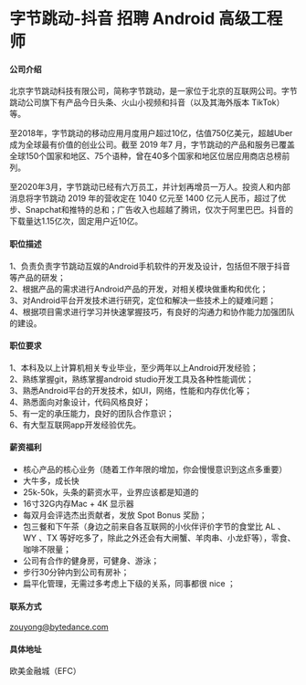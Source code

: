 字节跳动-抖音 招聘 Android 高级工程师
==========

#### 公司介绍
北京字节跳动科技有限公司，简称字节跳动，是一家位于北京的互联网公司。字节跳动公司旗下有产品今日头条、火山小视频和抖音（以及其海外版本 TikTok）等。

至2018年，字节跳动的移动应用月度用户超过10亿，估值750亿美元，超越Uber成为全球最有价值的创业公司。截至 2019 年7 月，字节跳动的产品和服务已覆盖全球150个国家和地区、75个语种，曾在40多个国家和地区位居应用商店总榜前列。 

至2020年3月，字节跳动已经有六万员工，并计划再增员一万人。投资人和内部消息将字节跳动 2019 年的营收定在 1040 亿元至 1400 亿元人民币，超过了优步、Snapchat和推特的总和；广告收入也超越了腾讯，仅次于阿里巴巴。抖音的下载量达1.15亿次，固定用户近10亿。



#### 职位描述
1、负责负责字节跳动互娱的Android手机软件的开发及设计，包括但不限于抖音等产品的研发；    
2、根据产品的需求进行Android产品的开发，对相关模块做重构和优化；  
3、对Android平台开发技术进行研究，定位和解决一些技术上的疑难问题；  
4、根据项目需求进行学习并快速掌握技巧，有良好的沟通力和协作能力加强团队的建设。  

#### 职位要求 
1、本科及以上计算机相关专业毕业，至少两年以上Android开发经验；  
2、熟练掌握git，熟练掌握android studio开发工具及各种性能调优；  
3、熟悉Android平台的开发技术，如UI，网络，性能和内存优化等；  
4、熟悉面向对象设计，代码风格良好；  
5、有一定的承压能力，良好的团队合作意识；  
6、有大型互联网app开发经验优先。  

#### 薪资福利
- 核心产品的核心业务（随着工作年限的增加，你会慢慢意识到这点多重要）
- 大牛多，成长快
- 25k-50k，头条的薪资水平，业界应该都是知道的
- 16寸32G内存Mac + 4K 显示器
- 每双月会评选杰出贡献者，发放 Spot Bonus 奖励；
- 包三餐和下午茶（身边之前来自各互联网的小伙伴评价字节的食堂比 AL 、WY 、TX 等好吃多了，除此之外还会有大闸蟹、羊肉串、小龙虾等），零食、咖啡不限量；
- 公司有合作的健身房，可健身、游泳；
- 步行30分钟内到公司有房补；
- 扁平化管理，无需过多考虑上下级的关系，同事都很 nice ；


#### 联系方式
zouyong@bytedance.com

#### 具体地址
欧美金融城（EFC）
